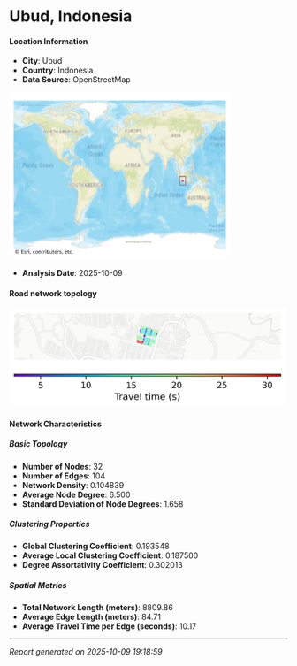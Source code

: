 # Ubud, Indonesia

#### Location Information

- **City**: Ubud
- **Country**: Indonesia
- **Data Source**: OpenStreetMap
<img src="Ubud_location.png" alt="Ubud Location Map" width="400" />

- **Analysis Date**: 2025-10-09

#### Road network topology

<img src="Ubud_network_map.png" alt="Ubud Road Network Map" width="500"/>

#### Network Characteristics

##### Basic Topology

- **Number of Nodes**: 32
- **Number of Edges**: 104
- **Network Density**: 0.104839
- **Average Node Degree**: 6.500
- **Standard Deviation of Node Degrees**: 1.658

##### Clustering Properties

- **Global Clustering Coefficient**: 0.193548
- **Average Local Clustering Coefficient**: 0.187500
- **Degree Assortativity Coefficient**: 0.302013

##### Spatial Metrics

- **Total Network Length (meters)**: 8809.86
- **Average Edge Length (meters)**: 84.71
- **Average Travel Time per Edge (seconds)**: 10.17

---
*Report generated on 2025-10-09 19:18:59*
